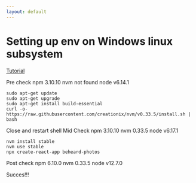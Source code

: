 ```yaml
---
layout: default
---
```


# Setting up env on Windows linux subsystem

[Tutorial](https://gist.github.com/noygal/6b7b1796a92d70e24e35f94b53722219)

Pre check
npm 3.10.10
nvm not found
node v6.14.1

```
sudo apt-get update
sudo apt-get upgrade
sudo apt-get install build-essential
curl -o- https://raw.githubusercontent.com/creationix/nvm/v0.33.5/install.sh | bash
```

Close and restart shell
Mid Check
npm 3.10.10
nvm 0.33.5
node v6.17.1

```
nvm install stable
nvm use stable
npx create-react-app beheard-photos
```

Post check
npm 6.10.0
nvm 0.33.5
node v12.7.0

Succes!!!

